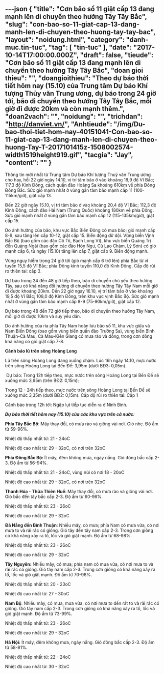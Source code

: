 ---json
{
    "title": "Cơn bão số 11 giật cấp 13 đang mạnh lên di chuyển theo hướng Tây Tây Bắc",
    "slug": "con-bao-so-11-giat-cap-13-dang-manh-len-di-chuyen-theo-huong-tay-tay-bac",
    "layout": "noidung.html",
    "category": "danh-muc.tin-tuc",
    "tag": [
        "tin-tuc"
    ],
    "date": "2017-10-14T17:00:00.000Z",
    "draft": false,
    "tieude": "Cơn bão số 11 giật cấp 13 đang mạnh lên di chuyển theo hướng Tây Tây Bắc",
    "doan gioi thieu": "",
    "doangioithieu": "Theo dự báo thời tiết hôm nay (15.10) của Trung tâm Dự báo Khí tượng Thủy văn Trung ương, dự báo trong 24 giờ tới, bão di chuyển theo hướng Tây Tây Bắc, mỗi giờ đi được 20km và còn mạnh thêm.",
    "doan2vach": "",
    "noidung": "",
    "trichdan": "http://danviet.vn/",
    "Anhtieude": "/img/Du-bao-thoi-tiet-hom-nay-40151041-Con-bao-so-11-giat-cap-13-dang-manh-len-di-chuyen-theo-huong-Tay-T-2017101415z-1508002574-width1519height919.gif",
    "tacgia": "Jay",
    "__content__": ""
}
---
<p><span style="font-size:14px">Th&ocirc;ng tin mới nhất từ Trung t&acirc;m Dự b&aacute;o Kh&iacute; tượng Thuỷ văn Trung ương cho hay, hồi 22 giờ ng&agrave;y 14.10, vị tr&iacute; t&acirc;m b&atilde;o ở v&agrave;o khoảng 18,9 độ Vĩ Bắc; 117,3 độ Kinh Đ&ocirc;ng, c&aacute;ch quần đảo Ho&agrave;ng Sa khoảng 610km về ph&iacute;a Đ&ocirc;ng Đ&ocirc;ng Bắc. Sức gi&oacute; mạnh nhất ở v&ugrave;ng gần t&acirc;m b&atilde;o mạnh cấp 11 (100-115km/giờ), giật cấp 13.</span></p>

<p><span style="font-size:14px">Đến 22 giờ ng&agrave;y 15.10, vị tr&iacute; t&acirc;m b&atilde;o ở v&agrave;o khoảng 20,4 độ Vĩ Bắc; 112,3 độ Kinh Đ&ocirc;ng, c&aacute;ch đảo Hải Nam (Trung Quốc) khoảng 180km về ph&iacute;a Đ&ocirc;ng. Sức gi&oacute; mạnh nhất ở v&ugrave;ng gần t&acirc;m b&atilde;o mạnh cấp 12 (115-135km/giờ), giật cấp 15.</span></p>

<p><span style="font-size:14px">Do ảnh hưởng của b&atilde;o, khu vực Bắc Biển Đ&ocirc;ng c&oacute; mưa b&atilde;o; gi&oacute; mạnh cấp 8-9, sau tăng l&ecirc;n cấp 10-12, giật cấp 15. Biển động dữ dội. V&ugrave;ng biển Vịnh Bắc Bộ (bao gồm c&aacute;c đảo C&ocirc; T&ocirc;, Bạch Long Vĩ), khu vực biển Quảng Trị đến Quảng Ng&atilde;i (bao gồm c&aacute;c đảo H&ograve;n Ngư, C&ugrave; Lao Ch&agrave;m, L&yacute; Sơn) c&oacute; gi&oacute; mạnh cấp 6, từ ng&agrave;y (15.10) tăng l&ecirc;n cấp 7, giật cấp 9. Biển động mạnh.</span></p>

<p><span style="font-size:14px">V&ugrave;ng nguy hiểm trong 24 giờ tới (gi&oacute; mạnh cấp 6 trở l&ecirc;n) ph&iacute;a Bắc từ vĩ tuyến 15,5 độ Vĩ Bắc; ph&iacute;a Đ&ocirc;ng kinh tuyến 110,0 độ Kinh Đ&ocirc;ng. Cấp độ rủi ro thi&ecirc;n tai: cấp 3.</span></p>

<p><span style="font-size:14px">Dự b&aacute;o trong 24 đến 48 giờ tiếp theo, b&atilde;o di chuyển chủ yếu theo hướng T&acirc;y, sau c&oacute; khả năng đổi hướng di chuyển theo hướng T&acirc;y T&acirc;y Nam mỗi giờ đi được khoảng 20km. Đến 22 giờ ng&agrave;y 16.10, vị tr&iacute; t&acirc;m b&atilde;o ở v&agrave;o khoảng 19,5 độ Vĩ Bắc; 108,0 độ Kinh Đ&ocirc;ng, tr&ecirc;n khu vực vịnh Bắc Bộ. Sức gi&oacute; mạnh nhất ở v&ugrave;ng gần t&acirc;m b&atilde;o mạnh cấp 8-9 (75-90km/giờ), giật cấp 12.</span></p>

<p><span style="font-size:14px">Dự b&aacute;o trong 48 đến 72 giờ tiếp theo, b&atilde;o di chuyển theo hướng T&acirc;y Nam, mỗi giờ đi được 10km v&agrave; suy yếu dần.</span></p>

<p><span style="font-size:14px">Do ảnh hưởng của r&igrave;a ph&iacute;a T&acirc;y Nam ho&agrave;n lưu b&atilde;o số 11, khu vực giữa v&agrave; Nam Biển Đ&ocirc;ng (bao gồm v&ugrave;ng biển quần đảo Trường Sa), v&ugrave;ng biển B&igrave;nh Thuận-C&agrave; Mau, C&agrave; Mau-Ki&ecirc;n Giang c&oacute; mưa r&agrave;o v&agrave; d&ocirc;ng, trong cơn d&ocirc;ng khả năng c&oacute; gi&oacute; giật cấp 7-8.</span></p>

<p><span style="font-size:14px"><strong>Cảnh b&aacute;o lũ tr&ecirc;n s&ocirc;ng Ho&agrave;ng Long</strong></span></p>

<p><span style="font-size:14px">Lũ tr&ecirc;n s&ocirc;ng Ho&agrave;ng Long đang xuống chậm. L&uacute;c 16h ng&agrave;y 14.10, mực nước tr&ecirc;n s&ocirc;ng Ho&agrave;ng Long tại Bến Đế: 3,95m (dưới BĐ3: 0,05m).</span></p>

<p><span style="font-size:14px">&nbsp;Dự b&aacute;o: Trong 12h tiếp theo, mực nước tr&ecirc;n s&ocirc;ng Ho&agrave;ng Long tại Bến Đế sẽ xuống mức 3,65m (tr&ecirc;n BĐ2: 0,15m);</span></p>

<p><span style="font-size:14px">Trong 12 - 24h tiếp theo, mực nước tr&ecirc;n s&ocirc;ng Ho&agrave;ng Long tại Bến Đế sẽ xuống mức 3,35m (dưới BĐ2: 0,15m). Cấp độ rủi ro thi&ecirc;n tai: Cấp 1</span></p>

<p><span style="font-size:14px">Cảnh b&aacute;o trong 12h tới: Ngập lụt tiếp tục diễn ra ở Ninh B&igrave;nh.</span></p>

<p><span style="font-size:14px"><em><strong>Dự b&aacute;o thời tiết h&ocirc;m nay (15.10) của c&aacute;c khu vực tr&ecirc;n cả nước:</strong></em></span></p>

<p><span style="font-size:14px"><strong>Ph&iacute;a T&acirc;y Bắc Bộ</strong>: M&acirc;y thay đổi, c&oacute; mưa r&agrave;o v&agrave; gi&ocirc;ng v&agrave;i nơi. Gi&oacute; nhẹ. Độ ẩm từ 59-96%.</span></p>

<p><span style="font-size:14px">Nhiệt độ thấp nhất từ: 21 - 24oC</span></p>

<p><span style="font-size:14px">Nhiệt độ cao nhất từ: 29 - 32oC, c&oacute; nơi tr&ecirc;n 32oC</span></p>

<p><span style="font-size:14px"><strong>Ph&iacute;a Đ&ocirc;ng Bắc Bộ:&nbsp;</strong>&Iacute;t m&acirc;y, đ&ecirc;m kh&ocirc;ng mưa, ng&agrave;y nắng. Gi&oacute; đ&ocirc;ng bắc cấp 2-3. Độ ẩm từ 56-94%.</span></p>

<p><span style="font-size:14px">Nhiệt độ thấp nhất từ: 21 - 24oC, v&ugrave;ng n&uacute;i c&oacute; nơi 18 - 20oC</span></p>

<p><span style="font-size:14px">Nhiệt độ cao nhất từ: 29 - 32oC, c&oacute; nơi tr&ecirc;n 32oC</span></p>

<p><span style="font-size:14px"><strong>Thanh H&oacute;a - Thừa Thi&ecirc;n Huế:&nbsp;</strong>M&acirc;y thay đổi, c&oacute; mưa r&agrave;o v&agrave; gi&ocirc;ng v&agrave;i nơi. Gi&oacute; bắc đến t&acirc;y bắc cấp 2-3. Độ ẩm từ 60-96%.</span></p>

<p><span style="font-size:14px">Nhiệt độ thấp nhất từ: 23 - 26oC</span></p>

<p><span style="font-size:14px">Nhiệt độ cao nhất từ: 29 - 32oC</span></p>

<p><span style="font-size:14px"><strong>Đ&agrave; Nẵng đến B&igrave;nh Thuận</strong>: Nhiều m&acirc;y, c&oacute; mưa; ph&iacute;a Nam c&oacute; mưa vừa, c&oacute; nơi mưa to v&agrave; rải r&aacute;c c&oacute; gi&ocirc;ng. Gi&oacute; t&acirc;y đến t&acirc;y nam cấp 2-3. Trong cơn gi&ocirc;ng c&oacute; khả năng xảy ra tố, lốc v&agrave; gi&oacute; giật mạnh. Độ ẩm từ 68-98%.</span></p>

<p><span style="font-size:14px">Nhiệt độ thấp nhất từ: 23 - 26oC</span></p>

<p><span style="font-size:14px">Nhiệt độ cao nhất từ: 29 - 32oC</span></p>

<p><span style="font-size:14px"><strong>T&acirc;y Nguy&ecirc;n:</strong>&nbsp;Nhiều m&acirc;y, c&oacute; mưa; ph&iacute;a nam c&oacute; mưa vừa, c&oacute; nơi mưa to v&agrave; rải r&aacute;c c&oacute; gi&ocirc;ng. Gi&oacute; t&acirc;y nam cấp 2-3. Trong cơn gi&ocirc;ng c&oacute; khả năng xảy ra tố, lốc v&agrave; gi&oacute; giật mạnh. Độ ẩm từ 70-98%.</span></p>

<p><span style="font-size:14px">Nhiệt độ thấp nhất từ: 20 - 23oC</span></p>

<p><span style="font-size:14px">Nhiệt độ cao nhất từ: 27 - 30oC</span></p>

<p><span style="font-size:14px"><strong>Nam Bộ</strong>: Nhiều m&acirc;y, c&oacute; mưa, mưa vừa, c&oacute; nơi mưa to đến rất to v&agrave; rải r&aacute;c c&oacute; gi&ocirc;ng. Gi&oacute; t&acirc;y nam cấp 2-3. Trong cơn gi&ocirc;ng c&oacute; khả năng xảy ra tố, lốc v&agrave; gi&oacute; giật mạnh. Độ ẩm từ 73-99%.</span></p>

<p><span style="font-size:14px">Nhiệt độ thấp nhất từ: 23 - 26oC</span></p>

<p><span style="font-size:14px">Nhiệt độ cao nhất từ: 29 - 32oC</span></p>

<p><span style="font-size:14px"><strong>H&agrave; Nội:</strong>&nbsp;&Iacute;t m&acirc;y, đ&ecirc;m kh&ocirc;ng mưa, ng&agrave;y nắng. Gi&oacute; đ&ocirc;ng bắc cấp 2-3. Độ ẩm từ 58-91%.</span></p>

<p><span style="font-size:14px">Nhiệt độ thấp nhất từ: 22 - 24oC</span></p>

<p><span style="font-size:14px">Nhiệt độ cao nhất từ: 30 - 32oC</span></p>
